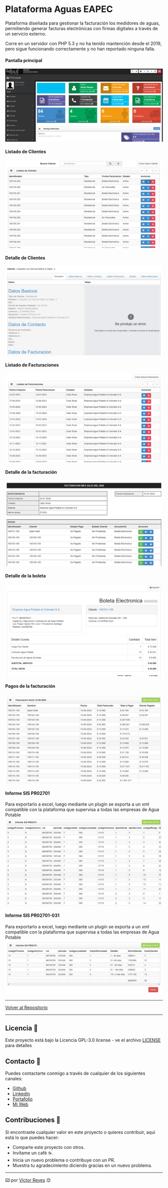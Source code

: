 # Plataforma Aguas EAPEC
Plataforma diseñada para gestionar la facturación los medidores de aguas, permitiendo generar facturas electrónicas con firmas digitales a través de un servicio externo.

Corre en un servidor con PHP 5.3 y no ha tenido mantención desde el 2019, pero sigue funcionando correctamente y no han reportado ninguna falla.

#### Pantalla principal
<img src='https://raw.githubusercontent.com/tenshi98/Trabajo_Imagenes/main/Plataforma%20Aguas%20EAPEC/src/img_1.jpg' />

#### Listado de Clientes
<img src='https://raw.githubusercontent.com/tenshi98/Trabajo_Imagenes/main/Plataforma%20Aguas%20EAPEC/src/img_2.jpg' />

#### Detalle de Clientes
<img src='https://raw.githubusercontent.com/tenshi98/Trabajo_Imagenes/main/Plataforma%20Aguas%20EAPEC/src/img_3.jpg' />

#### Listado de Facturaciones
<img src='https://raw.githubusercontent.com/tenshi98/Trabajo_Imagenes/main/Plataforma%20Aguas%20EAPEC/src/img_4.jpg' />

#### Detalle de la facturación
<img src='https://raw.githubusercontent.com/tenshi98/Trabajo_Imagenes/main/Plataforma%20Aguas%20EAPEC/src/img_5.jpg' />

#### Detalle de la boleta
<img src='https://raw.githubusercontent.com/tenshi98/Trabajo_Imagenes/main/Plataforma%20Aguas%20EAPEC/src/img_6.jpg' />

#### Pagos de la facturación
<img src='https://raw.githubusercontent.com/tenshi98/Trabajo_Imagenes/main/Plataforma%20Aguas%20EAPEC/src/img_7.jpg' />

#### Informe SIS PR02701
Para exportarlo a excel, luego mediante un plugin se exporta a un xml compatible con la plataforma que supervisa a todas las empresas de Agua Potable
<img src='https://raw.githubusercontent.com/tenshi98/Trabajo_Imagenes/main/Plataforma%20Aguas%20EAPEC/src/img_8.jpg' />

#### Informe SIS PR02701-031
Para exportarlo a excel, luego mediante un plugin se exporta a un xml compatible con la plataforma que supervisa a todas las empresas de Agua Potable
<img src='https://raw.githubusercontent.com/tenshi98/Trabajo_Imagenes/main/Plataforma%20Aguas%20EAPEC/src/img_9.jpg' />

---

[Volver al Repositorio](https://github.com/tenshi98/Trabajo_Imagenes/)

---

## Licencia 📄
Este proyecto está bajo la Licencia GPL-3.0 license - ve el archivo [LICENSE](LICENSE) para detalles

## Contacto 📖
Puedes contactarte conmigo a través de cualquier de los siguientes canales:
- [Github](https://github.com/tenshi98)
- [Linkedin](https://www.linkedin.com/in/victor-reyes-galvez/)
- [Portafolio](https://tenshi98.github.io/portafolio/)
- [Mi Web](https://web.digitalcreations.cl/)

## Contribuciones 🎁
Si encontraste cualquier valor en este proyecto o quieres contribuir, aquí está lo que puedes hacer:

- Comparte este proyecto con otros.
- Invítame un café ☕.
- Inicia un nuevo problema o contribuye con un PR.
- Muestra tu agradecimiento diciendo gracias en un nuevo problema.

---

⌨️ por [Víctor Reyes](https://github.com/tenshi98) 😊